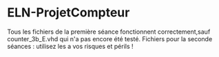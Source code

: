 # ELN-ProjetCompteur
Tous les fichiers de la première séance fonctionnent correctement,sauf counter_3b_E.vhd qui n'a pas encore été testé.
Fichiers pour la seconde séances : utilisez les a vos risques et périls !
